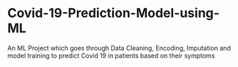 # Covid-19-Prediction-Model-using-ML

An ML Project which goes through Data Cleaning, Encoding, Imputation and model training to predict Covid 19 in patients based on their symptoms
